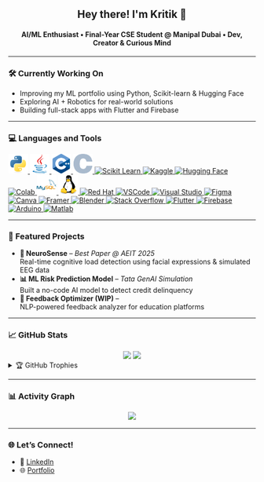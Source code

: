 <h2 align="center">Hey there! I'm Kritik 👋</h2>
<h4 align="center">AI/ML Enthusiast • Final-Year CSE Student @ Manipal Dubai • Dev, Creator & Curious Mind</h4>

---

### 🛠️ Currently Working On
- Improving my ML portfolio using Python, Scikit-learn & Hugging Face
- Exploring AI + Robotics for real-world solutions
- Building full-stack apps with Flutter and Firebase

---

### 💻 Languages and Tools

<p align="left">

  <!-- Programming Languages -->
  <a href="https://www.python.org" target="_blank" rel="noreferrer"> 
    <img src="https://raw.githubusercontent.com/devicons/devicon/master/icons/python/python-original.svg" alt="Python" width="40" height="40"/> 
  </a>
  <a href="https://www.java.com" target="_blank" rel="noreferrer"> 
    <img src="https://raw.githubusercontent.com/devicons/devicon/master/icons/java/java-original.svg" alt="Java" width="40" height="40"/> 
  </a>
  <a href="https://www.w3schools.com/cpp/" target="_blank" rel="noreferrer"> 
    <img src="https://raw.githubusercontent.com/devicons/devicon/master/icons/cplusplus/cplusplus-original.svg" alt="C++" width="40" height="40"/> 
  </a>
  <a href="https://www.cprogramming.com/" target="_blank" rel="noreferrer"> 
    <img src="https://raw.githubusercontent.com/devicons/devicon/master/icons/c/c-original.svg" alt="C" width="40" height="40"/> 
  </a>

  <!-- AI/ML & Data Science -->
  <a href="https://scikit-learn.org/" target="_blank" rel="noreferrer"> 
    <img src="https://upload.wikimedia.org/wikipedia/commons/0/05/Scikit_learn_logo_small.svg" alt="Scikit Learn" width="40" height="40"/> 
  </a>
  <a href="https://www.kaggle.com/" target="_blank" rel="noreferrer"> 
    <img src="https://cdn.jsdelivr.net/gh/devicons/devicon/icons/kaggle/kaggle-original.svg" alt="Kaggle" width="40" height="40"/> 
  </a>
  <a href="https://huggingface.co/" target="_blank" rel="noreferrer">
    <img src="https://huggingface.co/datasets/huggingface/brand-assets/resolve/main/hf-logo.svg" alt="Hugging Face" width="40" height="40"/>
  </a>
  <a href="https://colab.research.google.com/" target="_blank" rel="noreferrer">
    <img src="https://upload.wikimedia.org/wikipedia/commons/d/d0/Google_Colaboratory_SVG_Logo.svg" alt="Colab" width="40" height="40"/>
  </a>

  <!-- Databases -->
  <a href="https://www.mysql.com/" target="_blank" rel="noreferrer"> 
    <img src="https://raw.githubusercontent.com/devicons/devicon/master/icons/mysql/mysql-original-wordmark.svg" alt="MySQL" width="40" height="40"/> 
  </a>

  <!-- Operating Systems -->
  <a href="https://www.linux.org/" target="_blank" rel="noreferrer"> 
    <img src="https://raw.githubusercontent.com/devicons/devicon/master/icons/linux/linux-original.svg" alt="Linux" width="40" height="40"/> 
  </a>
  <a href="https://www.redhat.com/" target="_blank" rel="noreferrer"> 
    <img src="https://cdn.simpleicons.org/redhat/EE0000" alt="Red Hat" width="40" height="40"/> 
  </a>

  <!-- IDEs -->
  <a href="https://code.visualstudio.com/" target="_blank" rel="noreferrer"> 
    <img src="https://cdn.jsdelivr.net/gh/devicons/devicon/icons/vscode/vscode-original.svg" alt="VSCode" width="40" height="40"/> 
  </a>
  <a href="https://visualstudio.microsoft.com/" target="_blank" rel="noreferrer"> 
    <img src="https://cdn.jsdelivr.net/gh/devicons/devicon/icons/visualstudio/visualstudio-plain.svg" alt="Visual Studio" width="40" height="40"/> 
  </a>

  <!-- Design -->
  <a href="https://www.figma.com/" target="_blank" rel="noreferrer"> 
    <img src="https://cdn.simpleicons.org/figma/F24E1E" alt="Figma" width="40" height="40"/> 
  </a>
  <a href="https://www.canva.com/" target="_blank" rel="noreferrer"> 
    <img src="https://cdn.simpleicons.org/canva/00C4CC" alt="Canva" width="40" height="40"/> 
  </a>
  <a href="https://www.framer.com/" target="_blank" rel="noreferrer"> 
    <img src="https://www.vectorlogo.zone/logos/framer/framer-icon.svg" alt="Framer" width="40" height="40"/> 
  </a>
  <a href="https://www.blender.org/" target="_blank" rel="noreferrer"> 
    <img src="https://download.blender.org/branding/community/blender_community_badge_white.svg" alt="Blender" width="40" height="40"/> 
  </a>

  <!-- Platforms & Help -->
  <a href="https://stackoverflow.com/" target="_blank" rel="noreferrer"> 
    <img src="https://cdn.simpleicons.org/stackoverflow/F58025" alt="Stack Overflow" width="40" height="40"/> 
  </a>

  <!-- Mobile & Backend -->
  <a href="https://flutter.dev" target="_blank" rel="noreferrer"> 
    <img src="https://www.vectorlogo.zone/logos/flutterio/flutterio-icon.svg" alt="Flutter" width="40" height="40"/> 
  </a>
  <a href="https://firebase.google.com/" target="_blank" rel="noreferrer"> 
    <img src="https://www.vectorlogo.zone/logos/firebase/firebase-icon.svg" alt="Firebase" width="40" height="40"/> 
  </a>

  <!-- Hardware -->
  <a href="https://www.arduino.cc/" target="_blank" rel="noreferrer"> 
    <img src="https://cdn.worldvectorlogo.com/logos/arduino-1.svg" alt="Arduino" width="40" height="40"/> 
  </a>

  <!-- Simulation -->
  <a href="https://www.mathworks.com/" target="_blank" rel="noreferrer"> 
    <img src="https://upload.wikimedia.org/wikipedia/commons/2/21/Matlab_Logo.png" alt="Matlab" width="40" height="40"/> 
  </a>

</p>

---

### 🚀 Featured Projects

- **🧠 NeuroSense** – *Best Paper @ AEIT 2025*  
  Real-time cognitive load detection using facial expressions & simulated EEG data  
- **📊 ML Risk Prediction Model** – *Tata GenAI Simulation*  
  Built a no-code AI model to detect credit delinquency  
- **🧾 Feedback Optimizer (WIP)** –  
  NLP-powered feedback analyzer for education platforms

---

### 📈 GitHub Stats

<div align="center">
  <img src="https://github-readme-stats.vercel.app/api?username=KritikMahesh&hide_title=false&hide_rank=false&show_icons=true&include_all_commits=true&count_private=true&theme=dracula&locale=en&hide_border=false" height="150"/>
  <img src="https://streak-stats.demolab.com?user=KritikMahesh&theme=dracula&hide_border=false" height="150"/>
</div>

<details>
<summary>🏆 GitHub Trophies</summary>
<br />
<img src="https://github-profile-trophy.vercel.app?username=KritikMahesh&theme=dracula&margin-w=8&margin-h=8"/>
</details>

---

### 📊 Activity Graph

<div align="center">
  <img src="https://github-readme-activity-graph.vercel.app/graph?username=KritikMahesh&radius=16&theme=react&area=true" height="300"/>
</div>

---

### 🌐 Let’s Connect!

- 🔗 [LinkedIn](https://www.linkedin.com/in/kritik-mahesh-kumar-9969b0275/)
- 🌐 [Portfolio](https://kritikmahesh.framer.website/)
